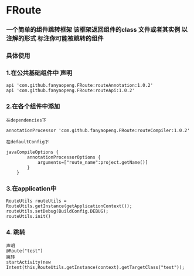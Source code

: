 # FRoute
### 一个简单的组件跳转框架 该框架返回组件的class 文件或者其实例  以注解的形式 标注你可能被跳转的组件 
### 具体使用 
### 1.在公共基础组件中 声明  

    api 'com.github.fanyaopeng.FRoute:routeAnnotation:1.0.2'  
    api 'com.github.fanyaopeng.FRoute:routeApi:1.0.2'
### 2.在各个组件中添加
    在dependencies下  
      
    annotationProcessor 'com.github.fanyaopeng.FRoute:routeCompiler:1.0.2' 
      
    在defaultConfig下  
      
    javaCompileOptions {  
            annotationProcessorOptions {  
                arguments=["route_name":project.getName()]  
            }  
        }  
### 3.在application中  
    RouteUtils routeUtils = RouteUtils.getInstance(getApplicationContext());    
    routeUtils.setDebug(BuildConfig.DEBUG);    
    routeUtils.init()  
### 4. 跳转
    声明    
    @Route("test")  
    跳转  
    startActivity(new Intent(this,RouteUtils.getInstance(context).getTargetClass("test"));
    
      
  
 

